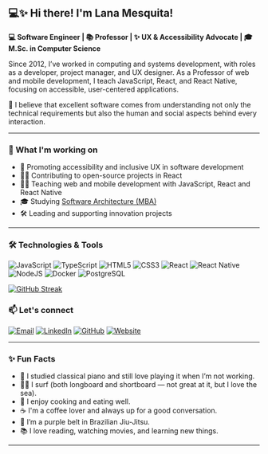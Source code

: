 ## 💻✨ Hi there! I'm Lana Mesquita!

**💻 Software Engineer | 📚 Professor | ✨ UX & Accessibility Advocate | 🎓 M.Sc. in Computer Science** 
<!-- | 💼 Professor at Federal University of Ceará -->

Since 2012, I’ve worked in computing and systems development, with roles as a developer, project manager, and UX designer. As a Professor of web and mobile development, I teach JavaScript, React, and React Native, focusing on accessible, user-centered applications. 

🧠 I believe that excellent software comes from understanding not only the technical requirements but also the human and social aspects behind every interaction.

---

### 🚀 What I'm working on

- 🎯 Promoting accessibility and inclusive UX in software development  
- 👩‍💻 Contributing to open-source projects in React  
- 🧑‍🏫 Teaching web and mobile development with JavaScript, React and React Native  
- 🎓 Studying [Software Architecture (MBA)](https://mba.fullcycle.com.br/mba/)  
- 🛠️ Leading and supporting innovation projects

---

### 🛠️ Technologies & Tools

![JavaScript](https://img.shields.io/badge/-JavaScript-F7DF1E?style=flat-square&logo=javascript&logoColor=000)
![TypeScript](https://img.shields.io/badge/-TypeScript-3178C6?style=flat-square&logo=typescript&logoColor=fff)
![HTML5](https://img.shields.io/badge/-HTML5-E34F26?style=flat-square&logo=html5&logoColor=fff)
![CSS3](https://img.shields.io/badge/-CSS3-1572B6?style=flat-square&logo=css3)
![React](https://img.shields.io/badge/-React-61DAFB?style=flat-square&logo=react)
![React Native](https://img.shields.io/badge/-React%20Native-20232a?style=flat-square&logo=react)
![NodeJS](https://img.shields.io/badge/-Node.js-339933?style=flat-square&logo=node.js)
![Docker](https://img.shields.io/badge/-Docker-2496ED?style=flat-square&logo=docker)
![PostgreSQL](https://img.shields.io/badge/-PostgreSQL-336791?style=flat-square&logo=postgresql&logoColor=white)

[![GitHub Streak](https://streak-stats.demolab.com?user=lanamesquita&theme=meta-light)](https://git.io/streak-stats)


### 📫 Let's connect

[![Email](https://img.shields.io/badge/-Email-D14836?style=for-the-badge&logo=gmail&logoColor=white)](mailto:lanabeatriz.mesquita@gmail.com) [![LinkedIn](https://img.shields.io/badge/-LinkedIn-0077B5?style=for-the-badge&logo=linkedin&logoColor=white)](https://www.linkedin.com/in/lanamesquita/) [![GitHub](https://img.shields.io/badge/-GitHub-181717?style=for-the-badge&logo=github&logoColor=white)](https://github.com/lanamesquita) [![Website](https://img.shields.io/badge/-Website-000?style=for-the-badge&logo=Google-Chrome&logoColor=white)](https://www.lanabeatrizmesquita.com.br)  


---

### ✨ Fun Facts

- 🎹 I studied classical piano and still love playing it when I’m not working.  
- 🏄‍♀️ I surf (both longboard and shortboard — not great at it, but I love the sea).  
- 🍝 I enjoy cooking and eating well.   
- ☕ I'm a coffee lover and always up for a good conversation.  
- 🥋 I’m a purple belt in Brazilian Jiu-Jitsu.  
- 📚 I love reading, watching movies, and learning new things.

---

<!--
**lanamesquita/lanamesquita** is a ✨ special ✨ repository because its `README.md` appears on your GitHub profile.
-->
